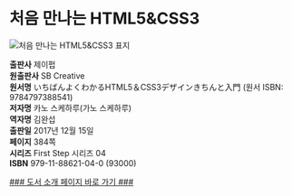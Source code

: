   
# 처음 만나는 HTML5&CSS3
  

![처음 만나는 HTML5&CSS3 표지](http://image.kyobobook.co.kr/images/book/xlarge/040/x9791188621040.jpg)

**출판사** 제이펍  
**원출판사** SB Creative  
**원서명** いちばんよくわかるHTML5＆CSS3デザインきちんと入門
(원서 ISBN: 9784797388541)  
**저자명** 카노 스케하루(가노 스케하루)  
**역자명** 김완섭  
**출판일** 2017년 12월 15일  
**페이지** 384쪽  
**시리즈** First Step 시리즈 04  
**ISBN** 979-11-88621-04-0 (93000)  

[### 도서 소개 페이지 바로 가기 ###](http://jpub.tistory.com/747?category=208491)